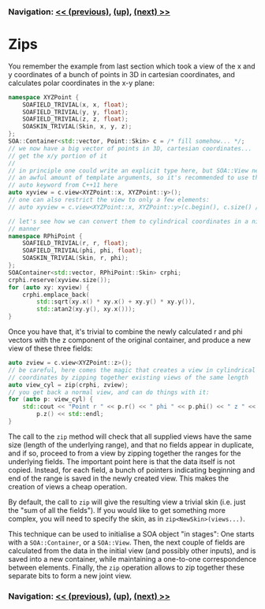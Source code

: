### Navigation: [<< (previous)](viewzip-2.1.md), [(up)](tutorial.md), [(next) >>](future-3.md)

# Zips

You remember the example from last section which took a view of the x and y
coordinates of a bunch of points in 3D in cartesian coordinates, and
calculates polar coordinates in the x-y plane:

```c++
namespace XYZPoint {
	SOAFIELD_TRIVIAL(x, x, float);
	SOAFIELD_TRIVIAL(y, y, float);
	SOAFIELD_TRIVIAL(z, z, float);
	SOASKIN_TRIVIAL(Skin, x, y, z);
};
SOA::Container<std::vector, Point::Skin> c = /* fill somehow... */;
// we now have a big vector of points in 3D, cartesian coordinates...
// get the x/y portion of it
//
// in principle one could write an explicit type here, but SOA::View needs
// an awful amount of template arguments, so it's recommended to use the
// auto keyword from C++11 here
auto xyview = c.view<XYZPoint::x, XYZPoint::y>();
// one can also restrict the view to only a few elements:
// auto xyview = c.view<XYZPoint::x, XYZPoint::y>(c.begin(), c.size() / 2);

// let's see how we can convert them to cylindrical coordinates in a nice
// manner
namespace RPhiPoint {
	SOAFIELD_TRIVIAL(r, r, float);
	SOAFIELD_TRIVIAL(phi, phi, float);
	SOASKIN_TRIVIAL(Skin, r, phi);
};
SOAContainer<std::vector, RPhiPoint::Skin> crphi;
crphi.reserve(xyview.size());
for (auto xy: xyview) {
	crphi.emplace_back(
		std::sqrt(xy.x() * xy.x() + xy.y() * xy.y()),
		std::atan2(xy.y(), xy.x()));
}
```

Once you have that, it's trivial to combine the newly calculated r and phi
vectors with the z component of the original container, and produce a new
view of these three fields:

```C++
auto zview = c.view<XYZPoint::z>();
// be careful, here comes the magic that creates a view in cylindrical
// coordinates by zipping together existing views of the same length
auto view_cyl = zip(crphi, zview);
// you get back a normal view, and can do things with it:
for (auto p: view_cyl) {
    std::cout << "Point r " << p.r() << " phi " << p.phi() << " z " <<
        p.z() << std::endl;
}
```

The call to the ```zip``` method will check that all supplied views have
the same size (length of the underlying range), and that no fields appear in
duplicate, and if so, proceed to from a view by zipping together the ranges
for the underlying fields. The important point here is that the data itself
is not copied. Instead, for each field, a bunch of pointers indicating
beginning and end of the range is saved in the newly created view. This
makes the creation of views a cheap operation.

By default, the call to ```zip``` will give the resulting view a trivial
skin (i.e. just the "sum of all the fields"). If you would like to get
something more complex, you will need to specify the skin, as in
```zip<NewSkin>(views...)```.

This technique can be used to initialise a SOA object "in stages": One
starts with a ```SOA::Container```, or a ```SOA::View```. Then, the next
couple of fields are calculated from the data in the initial view (and
possibly other inputs), and is saved into a new container, while maintaining
a one-to-one correspondence between elements. Finally, the ```zip```
operation allows to zip together these separate bits to form a new joint
view.

### Navigation: [<< (previous)](viewzip-2.1.md), [(up)](tutorial.md), [(next) >>](future-3.md)